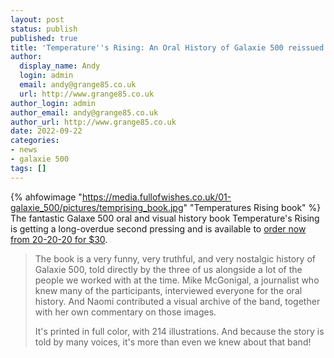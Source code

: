 ```yaml
---
layout: post
status: publish
published: true
title: 'Temperature''s Rising: An Oral History of Galaxie 500 reissued'
author:
  display_name: Andy
  login: admin
  email: andy@grange85.co.uk
  url: http://www.grange85.co.uk
author_login: admin
author_email: andy@grange85.co.uk
author_url: http://www.grange85.co.uk
date: 2022-09-22
categories:
- news
- galaxie 500
tags: []
---
```

{% ahfowimage "https://media.fullofwishes.co.uk/01-galaxie_500/pictures/temprising_book.jpg" "Temperatures Rising book" %}
The fantastic Galaxe 500 oral and visual history book Temperature's Rising is getting a long-overdue second pressing and is available to [order now from 20-20-20 for $30](https://www.20-20-20.com/store/galaxie500-book).

> The book is a very funny, very truthful, and very nostalgic history of Galaxie 500, told directly by the three of us alongside a lot of the people we worked with at the time. Mike McGonigal, a journalist who knew many of the participants, interviewed everyone for the oral history. And Naomi contributed a visual archive of the band, together with her own commentary on those images.
> 
> It's printed in full color, with 214 illustrations. And because the story is told by many voices, it's more than even we knew about that band!


